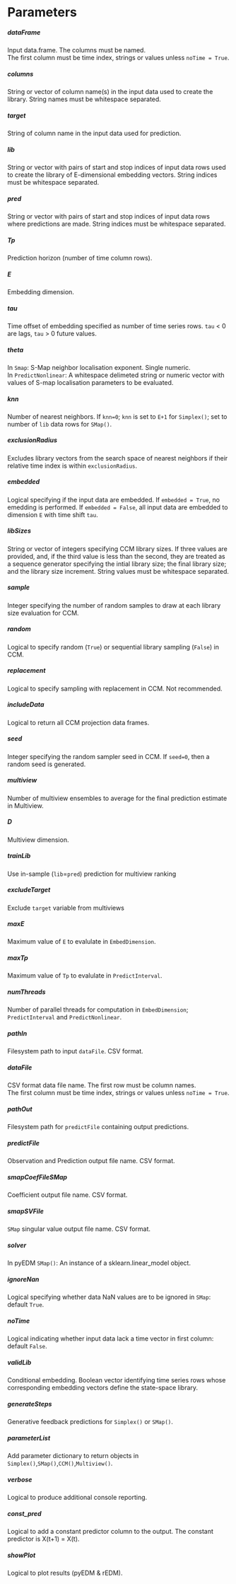 # Parameters

##### dataFrame
Input data.frame. The columns must be named.<br>
The first column must be time index, strings or values unless `noTime = True`.

##### columns
String or vector of column name(s) in the input data used to create the library. String names must be whitespace separated.

##### target
String of column name in the input data used for prediction.

##### lib
String or vector with pairs of start and stop indices of input data rows used to create the library of E-dimensional embedding vectors. String indices must be whitespace separated.

##### pred
String or vector with pairs of start and stop indices of input data rows<br>
where predictions are made. String indices must be whitespace separated.

##### Tp
Prediction horizon (number of time column rows).

##### E
Embedding dimension.

##### tau
Time offset of embedding specified as number of time series rows. `tau` < 0 are lags, `tau` > 0 future values.

##### theta
In `Smap`: S-Map neighbor localisation exponent. Single numeric.<br>
In `PredictNonlinear`: A whitespace delimeted string or numeric vector with  values of S-map localisation parameters to be evaluated.

##### knn
Number of nearest neighbors. If `knn=0`; `knn` is set to `E+1` for `Simplex()`; set to number of `lib` data rows for `SMap()`.

##### exclusionRadius
Excludes library vectors from the search space of nearest neighbors if their relative time index is within `exclusionRadius`.

##### embedded
Logical specifying if the input data are embedded.  If `embedded = True`, no emedding is performed.  If `embedded = False`, all input data are embedded  to dimension `E` with time shift `tau`.

##### libSizes
String or vector of integers specifying CCM library sizes. If three values are provided, and, if the third value is less than the second, they are treated as a sequence generator specifying the intial library size; the final library size; and the library size increment. String values must be whitespace separated.

##### sample
Integer specifying the number of random samples to draw at each library size evaluation for CCM.

##### random
Logical to specify random (`True`) or sequential library sampling (`False`) in CCM.

##### replacement
Logical to specify sampling with replacement in CCM. Not recommended.

##### includeData
Logical to return all CCM projection data frames.

##### seed
Integer specifying the random sampler seed in CCM.  If `seed=0`, then a random seed is generated.

##### multiview
Number of multiview ensembles to average for the final prediction estimate in Multiview.

##### D
Multiview dimension.

##### trainLib
Use in-sample (`lib`=`pred`) prediction for multiview ranking

##### excludeTarget
Exclude `target` variable from multiviews 

##### maxE
Maximum value of `E` to evalulate in `EmbedDimension`.

##### maxTp
Maximum value of `Tp` to evalulate in `PredictInterval`.

##### numThreads
Number of parallel threads for computation in `EmbedDimension`; `PredictInterval` and `PredictNonlinear`.

##### pathIn
Filesystem path to input `dataFile`. CSV format.

##### dataFile
CSV format data file name. The first row must be column names.<br>
The first column must be time index, strings or values unless `noTime = True`.

##### pathOut
Filesystem path for `predictFile` containing output predictions.

##### predictFile
Observation and Prediction output file name. CSV format.

##### smapCoefFileSMap
Coefficient output file name. CSV format.

##### smapSVFile
`SMap` singular value output file name. CSV format.

##### solver
In pyEDM `SMap()`: An instance of a sklearn.linear_model object.

##### ignoreNan
Logical specifying whether data NaN values are to be ignored in `SMap`: default `True`. 

##### noTime
Logical indicating whether input data lack a time vector in first column: default `False`.

##### validLib
Conditional embedding. Boolean vector identifying time series rows whose  corresponding embedding vectors define the state-space library.

##### generateSteps
Generative feedback predictions for `Simplex()` or `SMap()`.

##### parameterList
Add parameter dictionary to return objects in `Simplex()`,`SMap()`,`CCM()`,`Multiview()`.

##### verbose
Logical to produce additional console reporting.

##### const_pred
Logical to add a constant predictor column to the output.  The constant predictor is X(t+1) = X(t).

##### showPlot
Logical to plot results (pyEDM & rEDM).
